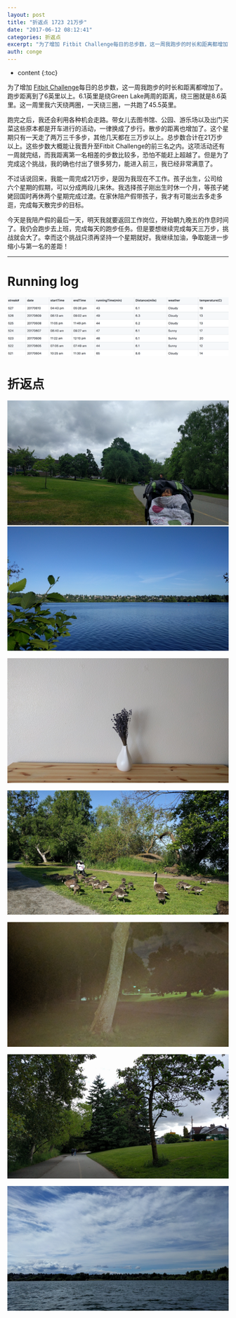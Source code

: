 ```yaml
---
layout: post
title: "折返点 1723 21万步"
date: "2017-06-12 08:12:41"
categories: 折返点
excerpt: "为了增加 Fitbit Challenge每日的总步数，这一周我跑步的时长和距离都增加了。跑步距离到了6英里以上。6.1英里是绕Green La..."
auth: conge
---
```

* content
{:toc}

为了增加 [Fitbit Challenge](http://www.jianshu.com/p/1a3afe606114)每日的总步数，这一周我跑步的时长和距离都增加了。跑步距离到了6英里以上。6.1英里是绕Green Lake两周的距离，绕三圈就是8.6英里。这一周里我六天绕两圈，一天绕三圈，一共跑了45.5英里。

跑完之后，我还会利用各种机会走路。带女儿去图书馆、公园、游乐场以及出门买菜这些原本都是开车进行的活动，一律换成了步行。散步的距离也增加了。这个星期只有一天走了两万三千多步，其他几天都在三万步以上。总步数合计在21万步以上。这些步数大概能让我晋升至Fitbit Challenge的前三名之内。这项活动还有一周就完结，而我距离第一名相差的步数比较多，恐怕不能赶上超越了。但是为了完成这个挑战，我的确也付出了很多努力，能进入前三，我已经非常满意了。

不过话说回来，我能一周完成21万步，是因为我现在不工作。孩子出生，公司给六个星期的假期，可以分成两段儿来休。我选择孩子刚出生时休一个月，等孩子姥姥回国时再休两个星期完成过渡。在家休陪产假带孩子，我才有可能出去多走多逛，完成每天散完步的目标。

今天是我陪产假的最后一天，明天我就要返回工作岗位，开始朝九晚五的作息时间了。我仍会跑步去上班，完成每天的跑步任务。但是要想继续完成每天三万步，挑战就会大了。幸而这个挑战只须再坚持一个星期就好。我继续加油，争取能进一步缩小与第一名的差距！

----

# Running log

![Running log week 23 2017](/assets/images/折返点/118382-86bbec61fb6964a3.png)

# 折返点


![20170604.jpg](/assets/images/折返点/118382-ab2afd3a71e7a9ef.jpg)
![20170605.jpg](/assets/images/折返点/118382-cf8b2848a284f871.jpg)

![20170606.jpg](/assets/images/折返点/118382-eae029c09bedf9f3.jpg)

![20170607.jpg](/assets/images/折返点/118382-8c3d62c00e318afa.jpg)

![20170608.jpg](/assets/images/折返点/118382-a45dc99e189d130d.jpg)

![20170609.jpg](/assets/images/折返点/118382-1f6c6f39f07306cc.jpg)

![20170610.jpg](/assets/images/折返点/118382-6576c7ee1c933e34.jpg)
